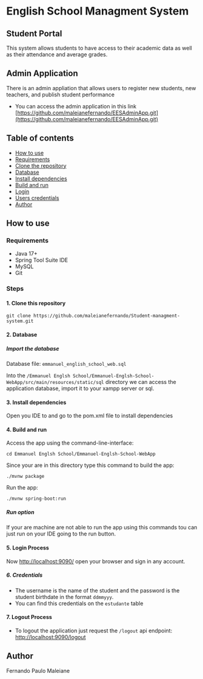 # English School Managment System
## Student Portal
This system allows students to have access to their academic data as well as their attendance and average grades.

## Admin Application
There is an admin appliation that allows users to register new students, new teachers, and publish student performance

- You can access the admin application in this link [https://github.com/maleianefernando/EESAdminApp.git](https://github.com/maleianefernando/EESAdminApp.git)

## Table of contents
- [How to use](#how-to-use)
- [Requirements](#requirements)
- [Clone the repository](#1-clone-this-repository)
- [Database](#2-import-the-database)
- [Install dependencies](#3-open-your-ide-to-install-dependencies)
- [Build and run](#4-access-the-using-the-command-line)
- [Login](#5-login-process)
- [Users credentials](#6-credentials)
- [Author](#author)

## How to use
### Requirements
- Java 17+
- Spring Tool Suite IDE
- MySQL
- Git
### Steps
#### 1. Clone this repository
```
git clone https://github.com/maleianefernando/Student-managment-system.git
```
#### 2. Database
##### Import the database
Database file: ```emmanuel_english_school_web.sql```

Into the ```/Emmanuel Englsh School/Emmanuel-Englsh-School-WebApp/src/main/resources/static/sql``` directory we can access the application database, import it to your xampp server or sql.

#### 3. Install dependencies
Open you IDE to and go to the pom.xml file to install dependencies
#### 4. Build and run
Access the app using the command-line-interface:
```
cd Emmanuel Englsh School/Emmanuel-Englsh-School-WebApp
```
Since your are in this directory type this command to build the app:
```
./mvnw package
```
Run the app:
```
./mvnw spring-boot:run
```
##### Run option
If your are machine are not able to run the app using this commands tou can just run on your IDE going to the run button.

#### 5. Login Process
Now [http://localhost:9090/](http://localhost:9090/) open your browser and sign in any account.

##### 6. Credentials
- The username is the name of the student and the password is the student birthdate in the format ```ddmmyyy```.
- You can find this credentials on the ```estudante``` table

#### 7. Logout Process
- To logout the application just request the ```/logout``` api endpoint: [http://localhost:9090/logout](http://localhost:9090/logout)

## Author
Fernando Paulo Maleiane
